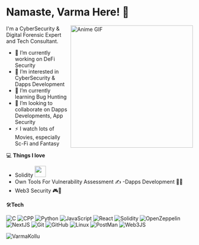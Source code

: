  #  Namaste, Varma Here! 👋
 
<img align="right" src="https://media.giphy.com/media/ypumB0bzsADqo/giphy.gif" alt="Anime GIF" height="330">


I'm a CyberSecurity & Digital Forensic Expert and Tech Consultant.
 
- 🔭 I’m currently working on DeFi Security
- 👀 I’m interested in CyberSecurity & Dapps Development
- 🌱 I’m currently learning Bug Hunting
- 🎯 I’m looking to collaborate on Dapps Developments, App Security
-  ⚡  I watch lots of Movies, especially Sc-Fi and Fantasy

💻 **Things I love**

- Solidity <img src="https://media.giphy.com/media/WUlplcMpOCEmTGBtBW/giphy.gif" width="30">
- Own Tools For Vulnerability Assessment ✍️
 -Dapps Development 🧑‍💻
- Web3 Security 🎮👾

🛠**Tech**

![C](https://img.shields.io/badge/C-00599C?style=for-the-badge&logo=c&logoColor=white)
![CPP](https://img.shields.io/badge/C%2B%2B-00599C?style=for-the-badge&logo=c%2B%2B&logoColor=white)
![Python](https://img.shields.io/badge/Python-FFD43B?style=for-the-badge&logo=python&logoColor=blue)
![JavaScript](https://img.shields.io/badge/javascript-%23323330.svg?style=for-the-badge&logo=javascript&logoColor=%23F7DF1E)
![React](https://img.shields.io/badge/react-%2320232a.svg?style=for-the-badge&logo=react&logoColor=%2361DAFB)
![Solidity](https://img.shields.io/badge/Solidity-%23363636.svg?style=for-the-badge&logo=solidity&logoColor=white)
![OpenZeppelin](https://img.shields.io/badge/OpenZeppelin-4E5EE4?logo=OpenZeppelin&logoColor=fff&style=for-the-badge)
![NextJS](https://img.shields.io/badge/next%20js-000000?style=for-the-badge&logo=nextdotjs&logoColor=white)
![Git](https://img.shields.io/badge/GIT-E44C30?style=for-the-badge&logo=git&logoColor=white)
![GitHub](https://img.shields.io/badge/GitHub-100000?style=for-the-badge&logo=github&logoColor=white)
![Linux](https://img.shields.io/badge/Linux-FCC624?style=for-the-badge&logo=linux&logoColor=black)
![PostMan](https://img.shields.io/badge/Postman-FF6C37?style=for-the-badge&logo=Postman&logoColor=white)
![Web3JS](https://img.shields.io/badge/web3%20js-F16822?style=for-the-badge&logo=web3.js&logoColor=white)

![VarmaKollu](https://github-profile-summary-cards.vercel.app/api/cards/profile-details?username=VarmaKollu&theme=2077)
